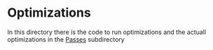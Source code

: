 # Optimizations

In this directory there is the code to run optimizations and the actuall optimizations in the [Passes](https:://github.com/Cr0a3/ygen/tree/main/src/Optimizations/Passes) subdirectory